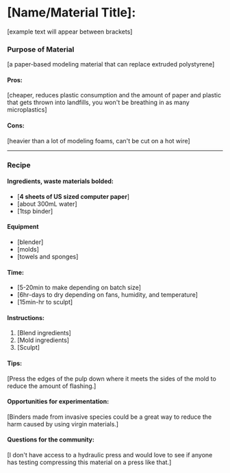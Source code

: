 # [Name/Material Title]: 
[example text will appear between brackets]

### Purpose of Material
[a paper-based modeling material that can replace extruded polystyrene]

#### Pros:
[cheaper, reduces plastic consumption and the amount of paper and plastic that gets thrown into landfills, you won't be breathing in as many microplastics]

#### Cons: 
[heavier than a lot of modeling foams, can't be cut on a hot wire]

---

### Recipe

#### Ingredients, waste materials **bolded**:
- [**4 sheets of US sized computer paper**]
- [about 300mL water]
- [1tsp binder]

#### Equipment
- [blender]
- [molds]
- [towels and sponges]

#### Time:
- [5-20min to make depending on batch size]
- [6hr-days to dry depending on fans, humidity, and temperature]
- [15min-hr to sculpt]

#### Instructions:
1. [Blend ingredients]
2. [Mold ingredients]
3. [Sculpt]

#### Tips:
[Press the edges of the pulp down where it meets the sides of the mold to reduce the amount of flashing.]

#### Opportunities for experimentation:
[Binders made from invasive species could be a great way to reduce the harm caused by using virgin materials.]

#### Questions for the community:
[I don't have access to a hydraulic press and would love to see if anyone has testing compressing this material on a press like that.]
